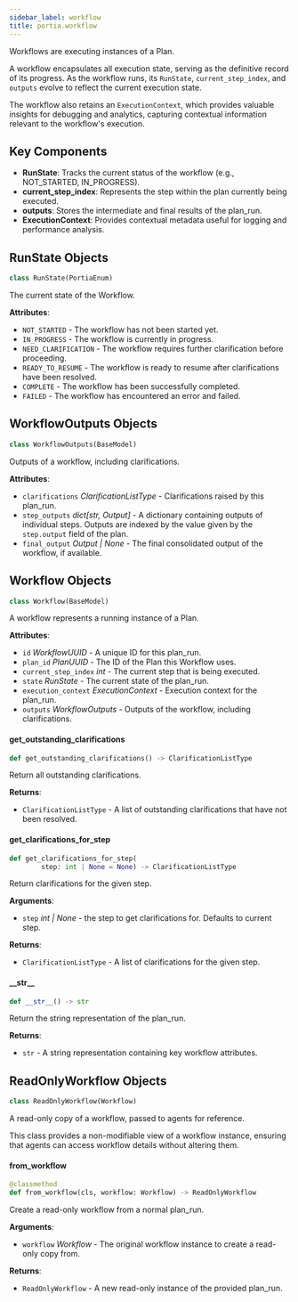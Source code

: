 ```yaml
---
sidebar_label: workflow
title: portia.workflow
---
```


Workflows are executing instances of a Plan.

A workflow encapsulates all execution state, serving as the definitive record of its progress.
As the workflow runs, its `RunState`, `current_step_index`, and `outputs` evolve to reflect
the current execution state.

The workflow also retains an `ExecutionContext`, which provides valuable insights for debugging
and analytics, capturing contextual information relevant to the workflow&#x27;s execution.

Key Components
--------------
- **RunState**: Tracks the current status of the workflow (e.g., NOT_STARTED, IN_PROGRESS).
- **current_step_index**: Represents the step within the plan currently being executed.
- **outputs**: Stores the intermediate and final results of the plan_run.
- **ExecutionContext**: Provides contextual metadata useful for logging and performance analysis.

## RunState Objects

```python
class RunState(PortiaEnum)
```

The current state of the Workflow.

**Attributes**:

- `NOT_STARTED` - The workflow has not been started yet.
- `IN_PROGRESS` - The workflow is currently in progress.
- `NEED_CLARIFICATION` - The workflow requires further clarification before proceeding.
- `READY_TO_RESUME` - The workflow is ready to resume after clarifications have been resolved.
- `COMPLETE` - The workflow has been successfully completed.
- `FAILED` - The workflow has encountered an error and failed.

## WorkflowOutputs Objects

```python
class WorkflowOutputs(BaseModel)
```

Outputs of a workflow, including clarifications.

**Attributes**:

- `clarifications` _ClarificationListType_ - Clarifications raised by this plan_run.
- `step_outputs` _dict[str, Output]_ - A dictionary containing outputs of individual steps.
  Outputs are indexed by the value given by the `step.output` field of the plan.
- `final_output` _Output | None_ - The final consolidated output of the workflow, if available.

## Workflow Objects

```python
class Workflow(BaseModel)
```

A workflow represents a running instance of a Plan.

**Attributes**:

- `id` _WorkflowUUID_ - A unique ID for this plan_run.
- `plan_id` _PlanUUID_ - The ID of the Plan this Workflow uses.
- `current_step_index` _int_ - The current step that is being executed.
- `state` _RunState_ - The current state of the plan_run.
- `execution_context` _ExecutionContext_ - Execution context for the plan_run.
- `outputs` _WorkflowOutputs_ - Outputs of the workflow, including clarifications.

#### get\_outstanding\_clarifications

```python
def get_outstanding_clarifications() -> ClarificationListType
```

Return all outstanding clarifications.

**Returns**:

- `ClarificationListType` - A list of outstanding clarifications that have not been resolved.

#### get\_clarifications\_for\_step

```python
def get_clarifications_for_step(
        step: int | None = None) -> ClarificationListType
```

Return clarifications for the given step.

**Arguments**:

- `step` _int | None_ - the step to get clarifications for. Defaults to current step.
  

**Returns**:

- `ClarificationListType` - A list of clarifications for the given step.

#### \_\_str\_\_

```python
def __str__() -> str
```

Return the string representation of the plan_run.

**Returns**:

- `str` - A string representation containing key workflow attributes.

## ReadOnlyWorkflow Objects

```python
class ReadOnlyWorkflow(Workflow)
```

A read-only copy of a workflow, passed to agents for reference.

This class provides a non-modifiable view of a workflow instance,
ensuring that agents can access workflow details without altering them.

#### from\_workflow

```python
@classmethod
def from_workflow(cls, workflow: Workflow) -> ReadOnlyWorkflow
```

Create a read-only workflow from a normal plan_run.

**Arguments**:

- `workflow` _Workflow_ - The original workflow instance to create a read-only copy from.
  

**Returns**:

- `ReadOnlyWorkflow` - A new read-only instance of the provided plan_run.

